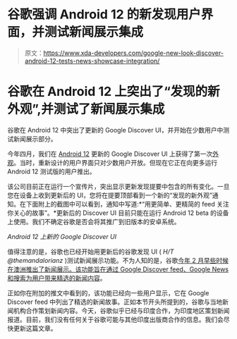 # 谷歌强调 Android 12 的新发现用户界面，并测试新闻展示集成

> 原文：<https://www.xda-developers.com/google-new-look-discover-android-12-tests-news-showcase-integration/>

# 谷歌在 Android 12 上突出了“发现的新外观”,并测试了新闻展示集成

谷歌在 Android 12 中突出了更新的 Google Discover UI，并开始在少数用户中测试新闻展示部分。

今年四月，我们在 [Android 12](https://www.xda-developers.com/android-12/) 更新的 Google Discover UI 上获得了第一次[外观](https://www.xda-developers.com/google-discover-redesign-android-12/)。当时，重新设计的用户界面只对少数用户开放。但现在它正在向更多运行 Android 12 测试版的用户推出。

该公司目前正在运行一个宣传片，突出显示更新发现提要中包含的所有变化。一旦您在设备上收到更新后的 UI，您将在提要顶部看到一个新的“发现的新外观”通知。在下面附上的截图中可以看到，通知中写道:*“用更简单、更精简的 feed 关注你关心的故事”。*更新后的 Discover UI 目前只能在运行 Android 12 beta 的设备上使用。我们不确定谷歌是否会将其推广到旧版本的安卓系统。

*Android 12 上新的 Google Discover UI*

值得注意的是，谷歌也已经开始用更新后的谷歌发现 UI ( *H/T @themandalorianz* )测试新闻展示功能。不为人知的是，谷歌[今年 2 月早些时候在澳洲推出了新闻展示。该功能旨在](https://www.xda-developers.com/google-launches-news-showcase-australia/)[通过 Google Discover feed、Google News 和搜索为用户带来精选的新闻内容](https://www.xda-developers.com/google-news-showcase-to-provide-free-access-to-select-paywalled-stories/)。

正如你在附加的推文中看到的，该功能已经向一些用户显示，它在 Google Discover feed 中列出了精选的新闻故事。正如本节开头所提到的，谷歌与当地新闻机构合作策划新闻内容。今天，谷歌似乎已经与印度合作，为印度地区策划新闻报道。目前，我们没有任何关于谷歌可能与其他印度出版商合作的信息。我们会尽快更新这篇文章。